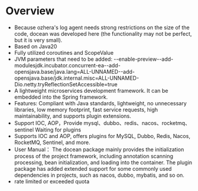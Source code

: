 # Overview
* Because ozhera's log agent needs strong restrictions on the size of the code, docean was developed here (the
  functionality may not be perfect, but it is very small).
* Based on Java20
* Fully utilized coroutines and ScopeValue
* JVM parameters that need to be added:
  --enable-preview--add-modulesjdk.incubator.concurrent-ea--add-opensjava.base/java.lang=ALL-UNNAMED--add-opensjava.base/jdk.internal.misc=ALL-UNNAMED-Dio.netty.tryReflectionSetAccessible=true
* A lightweight microservices development framework. It can be embedded into the Spring framework.
* Features: Compliant with Java standards, lightweight, no unnecessary libraries, low memory footprint, fast service
  requests, high maintainability, and supports plugin extensions.
* Support IOC, AOP，Provide mysql、dubbo、redis、nacos、rocketmq、sentinel Waiting for plugins
* Supports IOC and AOP, offers plugins for MySQL, Dubbo, Redis, Nacos, RocketMQ, Sentinel, and more.
* User Manual：
  The docean package mainly provides the initialization process of the project framework, including annotation scanning
  processing, bean initialization, and loading into the container.
  The plugin package has added extended support for some commonly used dependencies in projects, such as nacos, dubbo,
  mybatis, and so on.
* rate limited or exceeded quota